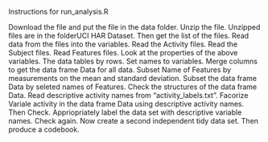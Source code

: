 Instructions for run_analysis.R

Download the file and put the file in the data folder.
Unzip the file.
Unzipped files are in the folderUCI HAR Dataset. Then get the list of the files.
Read data from the files into the variables.
Read the Activity files.
Read the Subject files.
Read Features files.
Look at the properties of the above variables.
The data tables by rows.
Set names to variables.
Merge columns to get the data frame Data for all data.
Subset Name of Features by measurements on the mean and standard deviation.
Subset the data frame Data by seleted names of Features.
Check the structures of the data frame Data.
Read descriptive activity names from “activity_labels.txt”.
Facorize Variale activity in the data frame Data using descriptive activity names.
Then Check.
Appriopriately label the data set with descriptive variable names.
Check again.
Now create a second independent tidy data set.
Then produce a codebook.
